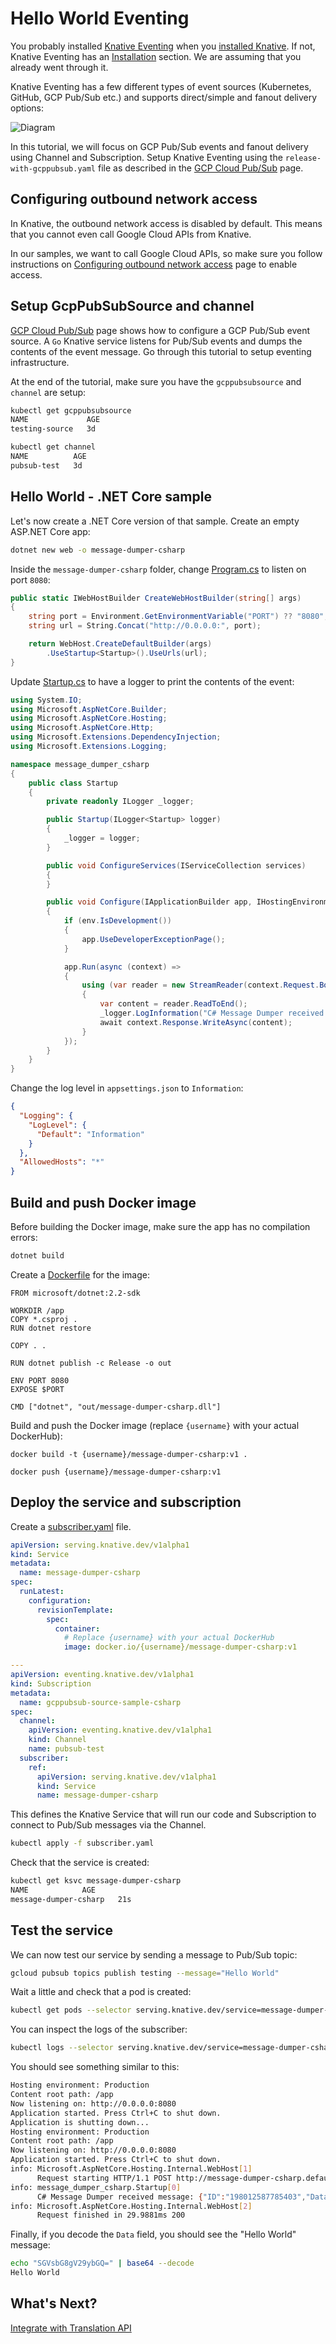 # Hello World Eventing

You probably installed [Knative Eventing](https://github.com/knative/docs/tree/master/eventing) when you [installed Knative](https://github.com/knative/docs/blob/master/install/Knative-with-GKE.md#installing-knative). If not, Knative Eventing has an [Installation](https://github.com/knative/docs/tree/master/eventing#installation) section. We are assuming that you already went through it.

Knative Eventing has a few different types of event sources (Kubernetes, GitHub, GCP Pub/Sub etc.) and supports direct/simple and fanout delivery options:

![Diagram](https://github.com/knative/docs/blob/master/eventing/control-plane.png?raw=true)

In this tutorial, we will focus on GCP Pub/Sub events and fanout delivery using Channel and Subscription. Setup Knative Eventing using the `release-with-gcppubsub.yaml` file as described in the [GCP Cloud Pub/Sub](https://github.com/knative/docs/tree/master/eventing/samples/gcp-pubsub-source) page.

## Configuring outbound network access

In Knative, the outbound network access is disabled by default. This means that you cannot even call Google Cloud APIs from Knative. 

In our samples, we want to call Google Cloud APIs, so make sure you follow instructions on [Configuring outbound network access](https://github.com/knative/docs/blob/master/serving/outbound-network-access.md) page to enable access. 

## Setup GcpPubSubSource and channel

[GCP Cloud Pub/Sub](https://github.com/knative/docs/tree/master/eventing/samples/gcp-pubsub-source) page shows how to configure a GCP Pub/Sub event source. A `Go` Knative service listens for Pub/Sub events and dumps the contents of the event message. Go through this tutorial to setup eventing infrastructure. 

At the end of the tutorial, make sure you have the `gcppubsubsource` and `channel` are setup:

```bash
kubectl get gcppubsubsource
NAME             AGE
testing-source   3d

kubectl get channel
NAME          AGE
pubsub-test   3d
```

## Hello World - .NET Core sample

Let's now create a .NET Core version of that sample. Create an empty ASP.NET Core app:

```bash
dotnet new web -o message-dumper-csharp
```
Inside the `message-dumper-csharp` folder, change [Program.cs](../eventing/message-dumper-csharp/Program.cs) to listen on port `8080`:

```csharp
public static IWebHostBuilder CreateWebHostBuilder(string[] args)
{
    string port = Environment.GetEnvironmentVariable("PORT") ?? "8080";
    string url = String.Concat("http://0.0.0.0:", port);

    return WebHost.CreateDefaultBuilder(args)
        .UseStartup<Startup>().UseUrls(url);
}
```
Update [Startup.cs](../eventing/message-dumper-csharp/Startup.up) to have a logger to print the contents of the event:

```csharp
using System.IO;
using Microsoft.AspNetCore.Builder;
using Microsoft.AspNetCore.Hosting;
using Microsoft.AspNetCore.Http;
using Microsoft.Extensions.DependencyInjection;
using Microsoft.Extensions.Logging;

namespace message_dumper_csharp
{
    public class Startup
    {
        private readonly ILogger _logger;

        public Startup(ILogger<Startup> logger)
        {
            _logger = logger;
        }

        public void ConfigureServices(IServiceCollection services)
        {
        }

        public void Configure(IApplicationBuilder app, IHostingEnvironment env)
        {
            if (env.IsDevelopment())
            {
                app.UseDeveloperExceptionPage();
            }

            app.Run(async (context) =>
            {
                using (var reader = new StreamReader(context.Request.Body))
                {
                    var content = reader.ReadToEnd();
                    _logger.LogInformation("C# Message Dumper received message: " + content);
                    await context.Response.WriteAsync(content);
                }
            });
        }
    }
}
```
Change the log level in `appsettings.json` to `Information`:

```json
{
  "Logging": {
    "LogLevel": {
      "Default": "Information"
    }
  },
  "AllowedHosts": "*"
}
```

## Build and push Docker image

Before building the Docker image, make sure the app has no compilation errors:

```bash
dotnet build
```

Create a [Dockerfile](../eventing/message-dumper-csharp/Dockerfile) for the image:

```
FROM microsoft/dotnet:2.2-sdk

WORKDIR /app
COPY *.csproj .
RUN dotnet restore

COPY . .

RUN dotnet publish -c Release -o out

ENV PORT 8080
EXPOSE $PORT

CMD ["dotnet", "out/message-dumper-csharp.dll"]
```

Build and push the Docker image (replace `{username}` with your actual DockerHub): 

```docker
docker build -t {username}/message-dumper-csharp:v1 .

docker push {username}/message-dumper-csharp:v1
```

## Deploy the service and subscription

Create a [subscriber.yaml](../eventing/message-dumper-csharp/subscriber.yaml) file.

```yaml
apiVersion: serving.knative.dev/v1alpha1
kind: Service
metadata:
  name: message-dumper-csharp
spec:
  runLatest:
    configuration:
      revisionTemplate:
        spec:
          container:
            # Replace {username} with your actual DockerHub
            image: docker.io/{username}/message-dumper-csharp:v1

---
apiVersion: eventing.knative.dev/v1alpha1
kind: Subscription
metadata:
  name: gcppubsub-source-sample-csharp
spec:
  channel:
    apiVersion: eventing.knative.dev/v1alpha1
    kind: Channel
    name: pubsub-test
  subscriber:
    ref:
      apiVersion: serving.knative.dev/v1alpha1
      kind: Service
      name: message-dumper-csharp
```
This defines the Knative Service that will run our code and Subscription to connect to Pub/Sub messages via the Channel.

```bash
kubectl apply -f subscriber.yaml
```

Check that the service is created:

```bash
kubectl get ksvc message-dumper-csharp
NAME            AGE
message-dumper-csharp   21s  
```
## Test the service

We can now test our service by sending a message to Pub/Sub topic:

```bash
gcloud pubsub topics publish testing --message="Hello World"
```

Wait a little and check that a pod is created:

```bash
kubectl get pods --selector serving.knative.dev/service=message-dumper-csharp
```
You can inspect the logs of the subscriber:

```bash
kubectl logs --selector serving.knative.dev/service=message-dumper-csharp -c user-container
```
You should see something similar to this:

```bash
Hosting environment: Production
Content root path: /app
Now listening on: http://0.0.0.0:8080
Application started. Press Ctrl+C to shut down.
Application is shutting down...
Hosting environment: Production
Content root path: /app
Now listening on: http://0.0.0.0:8080
Application started. Press Ctrl+C to shut down.
info: Microsoft.AspNetCore.Hosting.Internal.WebHost[1]
      Request starting HTTP/1.1 POST http://message-dumper-csharp.default.svc.cluster.local/ application/json 108
info: message_dumper_csharp.Startup[0]
      C# Message Dumper received message: {"ID":"198012587785403","Data":"SGVsbG8gV29ybGQ=","Attributes":null,"PublishTime":"2019-01-21T15:25:58.25Z"}
info: Microsoft.AspNetCore.Hosting.Internal.WebHost[2]
      Request finished in 29.9881ms 200 
```
Finally, if you decode the `Data` field, you should see the "Hello World" message:

```bash
echo "SGVsbG8gV29ybGQ=" | base64 --decode
Hello World
```

## What's Next?
[Integrate with Translation API](07-translationeventing.md)
